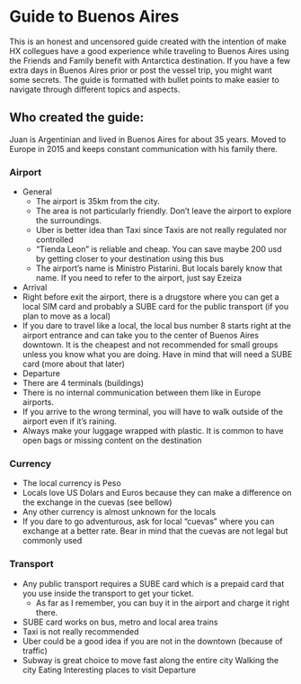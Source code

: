 # Guide to Buenos Aires
This is an honest and uncensored guide created with the intention of make HX collegues have a good experience while traveling to Buenos Aires using the Friends and Family benefit with Antarctica destination. If you have a few extra days in Buenos Aires prior or post the vessel trip, you might want some secrets. The guide is formatted with bullet points to make easier to navigate through different topics and aspects.

## Who created the guide:
Juan is Argentinian and lived in Buenos Aires for about 35 years. Moved to Europe in 2015 and keeps constant communication with his family there.

### Airport
- General
  - The airport is 35km from the city.
  - The area is not particularly friendly. Don’t leave the airport to explore the surroundings.
  - Uber is better idea than Taxi since Taxis are not really regulated nor controlled
  - “Tienda Leon” is reliable and cheap. You can save maybe 200 usd by getting closer to your destination using this bus
  - The airport’s name is Ministro Pistarini. But locals barely know that name. If you need to refer to the airport, just say Ezeiza
-	Arrival
  - Right before exit the airport, there is a drugstore where you can get a local SIM card and probably a SUBE card for the public transport (if you plan to move as a local)
  - If you dare to travel like a local, the local bus number 8 starts right at the airport entrance and can take you to the center of Buenos Aires downtown. It is the cheapest and not recommended for small groups unless you know what you are doing. Have in mind that will need a SUBE card (more about that later)
-	Departure
  - There are 4 terminals (buildings)
  - There is no internal communication between them like in Europe airports.
  - If you arrive to the wrong terminal, you will have to walk outside of the airport even if it’s raining.
  - Always make your luggage wrapped with plastic. It is common to have open bags or missing content on the destination
### Currency
  - The local currency is Peso
  - Locals love US Dolars and Euros because they can make a difference on the exchange in the cuevas (see bellow)
  - Any other currency is almost unknown for the locals
  - If you dare to go adventurous, ask for local “cuevas” where you can exchange at a better rate. Bear in mind that the cuevas are not legal but commonly used
### Transport
  - Any public transport requires a SUBE card which is a prepaid card that you use inside the transport to get your ticket.
    - As far as I remember, you can buy it in the airport and charge it right there.
  -	SUBE card works on bus, metro and local area trains
  -	Taxi is not really recommended
  -	Uber could be a good idea if you are not in the downtown (because of traffic)
  -	Subway is great choice to move fast along the entire city
Walking the city
Eating
Interesting places to visit
Departure

